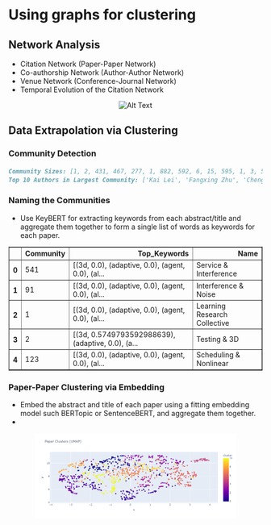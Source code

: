 # Using graphs for clustering

## Network Analysis
- Citation Network (Paper-Paper Network)
- Co-authorship Network (Author-Author Network)
- Venue Network (Conference-Journal Network)
- Temporal Evolution of the Citation Network
<div style="text-align: center;">
    <img src="venue.gif" alt="Alt Text" width="500">
</div>

## Data Extrapolation via Clustering
### Community Detection
```markdown
Community Sizes: [1, 2, 431, 467, 277, 1, 882, 592, 6, 15, 595, 1, 3, 5, 2, 1,...
Top 10 Authors in Largest Community: ['Kai Lei', 'Fangxing Zhu', 'Cheng Peng', 'Kuai Xu', 'Hao Li', 'Xuan Guo', 'Le Chen', 'Guantao Chen', 'Yi Pan', 'Zhenzhong Chen']
```
### Naming the Communities
- Use KeyBERT for extracting keywords from each abstract/title and aggregate them together to form a single list of words as keywords for each paper. 

<div>
<style scoped>
    .dataframe tbody tr th:only-of-type {
        vertical-align: middle;
    }

    .dataframe tbody tr th {
        vertical-align: top;
    }

    .dataframe thead th {
        text-align: right;
    }
</style>
<table border="1" class="dataframe">
  <thead>
    <tr style="text-align: right;">
      <th></th>
      <th>Community</th>
      <th>Top_Keywords</th>
      <th>Name</th>
    </tr>
  </thead>
  <tbody>
    <tr>
      <th>0</th>
      <td>541</td>
      <td>[(3d, 0.0), (adaptive, 0.0), (agent, 0.0), (al...</td>
      <td>Service &amp; Interference</td>
    </tr>
    <tr>
      <th>1</th>
      <td>91</td>
      <td>[(3d, 0.0), (adaptive, 0.0), (agent, 0.0), (al...</td>
      <td>Interference &amp; Noise</td>
    </tr>
    <tr>
      <th>2</th>
      <td>1</td>
      <td>[(3d, 0.0), (adaptive, 0.0), (agent, 0.0), (al...</td>
      <td>Learning Research Collective</td>
    </tr>
    <tr>
      <th>3</th>
      <td>2</td>
      <td>[(3d, 0.5749793592988639), (adaptive, 0.0), (a...</td>
      <td>Testing &amp; 3D</td>
    </tr>
    <tr>
      <th>4</th>
      <td>123</td>
      <td>[(3d, 0.0), (adaptive, 0.0), (agent, 0.0), (al...</td>
      <td>Scheduling &amp; Nonlinear</td>
    </tr>
  </tbody>
</table>
</div>

### Paper-Paper Clustering via Embedding 
- Embed the abstract and title of each paper using a fitting embedding model such BERTopic or SentenceBERT, and aggregate them together. 
- 
<div style="text-align: center;">
    <img src="2.png" alt="Alt Text" width="400">
</div>

